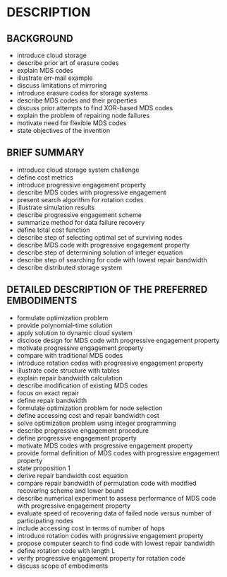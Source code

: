 # DESCRIPTION

## BACKGROUND

- introduce cloud storage
- describe prior art of erasure codes
- explain MDS codes
- illustrate err-mail example
- discuss limitations of mirroring
- introduce erasure codes for storage systems
- describe MDS codes and their properties
- discuss prior attempts to find XOR-based MDS codes
- explain the problem of repairing node failures
- motivate need for flexible MDS codes
- state objectives of the invention

## BRIEF SUMMARY

- introduce cloud storage system challenge
- define cost metrics
- introduce progressive engagement property
- describe MDS codes with progressive engagement
- present search algorithm for rotation codes
- illustrate simulation results
- describe progressive engagement scheme
- summarize method for data failure recovery
- define total cost function
- describe step of selecting optimal set of surviving nodes
- describe MDS code with progressive engagement property
- describe step of determining solution of integer equation
- describe step of searching for code with lowest repair bandwidth
- describe distributed storage system

## DETAILED DESCRIPTION OF THE PREFERRED EMBODIMENTS

- formulate optimization problem
- provide polynomial-time solution
- apply solution to dynamic cloud system
- disclose design for MDS code with progressive engagement property
- motivate progressive engagement property
- compare with traditional MDS codes
- introduce rotation codes with progressive engagement property
- illustrate code structure with tables
- explain repair bandwidth calculation
- describe modification of existing MDS codes
- focus on exact repair
- define repair bandwidth
- formulate optimization problem for node selection
- define accessing cost and repair bandwidth cost
- solve optimization problem using integer programming
- describe progressive engagement procedure
- define progressive engagement property
- motivate MDS codes with progressive engagement property
- provide formal definition of MDS codes with progressive engagement property
- state proposition 1
- derive repair bandwidth cost equation
- compare repair bandwidth of permutation code with modified recovering scheme and lower bound
- describe numerical experiment to assess performance of MDS code with progressive engagement property
- evaluate speed of recovering data of failed node versus number of participating nodes
- include accessing cost in terms of number of hops
- introduce rotation codes with progressive engagement property
- propose computer search to find code with lowest repair bandwidth
- define rotation code with length L
- verify progressive engagement property for rotation code
- discuss scope of embodiments

